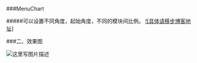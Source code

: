 ###MenuChart

#####可以设置不同角度，起始角度，不同的模块间比例。
[![具体请移步博客地址]](http://blog.csdn.net/qian520ao/article/details/60509040)  


###二、效果图

![这里写图片描述](http://img.blog.csdn.net/20170305180056125?watermark/2/text/aHR0cDovL2Jsb2cuY3Nkbi5uZXQvcWlhbjUyMGFv/font/5a6L5L2T/fontsize/400/fill/I0JBQkFCMA==/dissolve/70/gravity/SouthEast)
